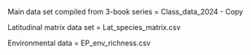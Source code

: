 Main data set compiled from 3-book series = Class_data_2024 - Copy

Latitudinal matrix data set = Lat_species_matrix.csv

Environmental data = EP_env_richness.csv
